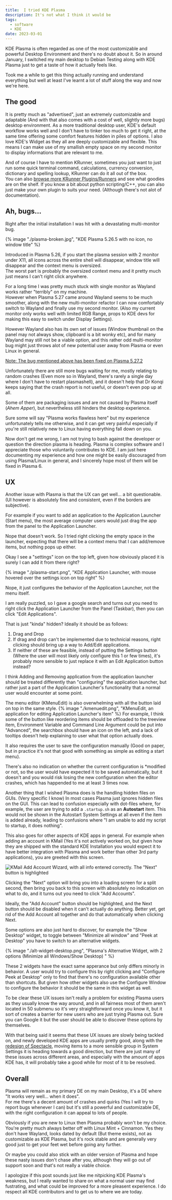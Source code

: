 ```yaml
---
title:  I tried KDE Plasma
description: It's not what I think it would be
tags:
  - software
  - KDE
date: 2023-03-01
---
```

KDE Plasma is often regarded as one of the most customizable and powerful Desktop Environment and there's no doubt about it.
So in around January, I switched my main desktop to Debian Testing along with KDE Plasma just to get a taste of how it actually feels like.  

Took me a while to get this thing actually running and understand everything but well at least I've learnt a lot of stuff along the way and now we're here.

## The good
It is pretty much as "advertised", just an extremely customizable and adaptable (And with that also comes with a cost of well, slightly more bugs) desktop environment.
As a more traditional desktop user, KDE's default workflow works well and I don't have to tinker too much to get it right, at the same time offering some comfort features hidden in piles of options. I also love KDE's Widget as they all are deeply customizable and flexible. This means I can make use of my smallish empty space on my second monitor to display informations that are relevant to me.

And of course I have to mention KRunner, sometimes you just want to just run some quick terminal command, calculations, currency conversion, dictionary and spelling lookup, KRunner can do it all out of the box.  
You can also [browse more KRunner Plugins/Runners](https://store.kde.org/browse?cat=628) and see what goodies are on the shelf.
If you know a bit about python scripting/C++, you can also just make your own plugin to suits your need. (Although there's not alot of documentation).

## Ah, bugs...
Right after the initial installation I was hit with a devastating multi-monitor bug.

{% image "./plasma-broken.jpg", "KDE Plasma 5.26.5 with no icon, no window title" %}

Introduced in Plasma 5.26, if you start the plasma session with 2 monitor under X11, all icons across the entire shell will disappear, window title will disappear and the context menu is oversized.  
The worst part is probably the oversized context menu and it pretty much just means I can't right click anywhere.

For a long time I was pretty much stuck with single monitor as Wayland works rather "terribly" on my machine.  
However when Plasma 5.27 came around Wayland seems to be much smoother, along with the new multi-monitor refactor I can now comfortably switch to Wayland and finally use my second monitor. (Also my current monitor only works well with limited RGB Range, props to KDE devs for making this easy to switch under Display Settings).

However Wayland also has its own set of issues (Window thumbnail on the panel may not always show, clipboard is a bit wonky etc), and for many Wayland may still not be a viable option, and this rather odd multi-monitor bug might just throws alot of new potential user away from Plasma or even Linux in general.

<ins>Note: The bug mentioned above has been fixed on Plasma 5.27.2</ins>

Unfortunately there are still more bugs waiting for me, mostly relating to random crashes (Even more so in Wayland, there's rarely a single day where I don't have to restart plasmashell), and it doesn't help that Dr Konqi keeps saying that the crash report is not useful, or doesn't even pop up at all.

Some of them are packaging issues and are not caused by Plasma itself (*Ahem Apper*), but nevertheless still hinders the desktop experience.

Sure some will say "Plasma works flawless here" but my experience unfortunately tells me otherwise, and it can get very painful especially if you're still relatively new to Linux having everything fall down on you.

Now don't get me wrong, I am not trying to bash against the developer or question the direction plasma is heading. Plasma is complex software and I appreciate those who voluntarily contributes to KDE.
I am just here documenting my experience and how one might be easily discouraged from using Plasma/Linux in general, and I sincerely hope most of them will be fixed in Plasma 6.

## UX
Another issue with Plasma is that the UX can get well... a bit questionable. (UI however is absolutely fine and consistent, even if the borders are subjective).

For example if you want to add an application to the Application Launcher (Start menu), the most average computer users would just drag the app from the panel to the Application Launcher.  

Nope that doesn't work. So I tried right clicking the empty space in the launcher, expecting that there will be a context menu that I can add/remove items, but nothing pops up either.

Okay I see a "settings" icon on the top left, given how obviously placed it is surely I can add it from there right?

{% image "./plasma-start.png", "KDE Application Launcher, with mouse hovered over the settings icon on top right" %}

Nope, it just configures the behavior of the Application Launcher, not the menu itself.

I am really puzzled, so I gave a google search and turns out you need to right click the Application Launcher from the Panel (Taskbar), then you can click "Edit Applications".

That is just "kinda" hidden? Ideally it should be as follows:
1. Drag and Drop
2. If drag and drop can't be implemented due to technicial reasons, right clicking should bring up a way to Add/Edit applications.
3. If neither of these are feasible, instead of putting the Settings button (Where the user will most likely only configure this 1 or few times), it's probably more sensible to just replace it with an Edit Application button instead?

I think Adding and Removing application from the application launcher should be treated differently than "configuring" the application launcher, but rather just a part of the Application Launcher's functionality that a normal user would encounter at some point.

The menu editor (KMenuEdit) is also overwhelming with all the button laid on top in the same style.
{% image "./kmenuedit.png", "KMenuEdit, an application for editing Application Launcher's item" %}
For example, I think some of the button like reordering items should be offloaded to the treeview item, Environment Variable and Command Line Argument could be put into "Advanced", the searchbox should have an icon on the left, and a lack of tooltips doesn't help explaining to user what that option actually does.

It also requires the user to save the configuration manually (Good on paper, but in practice it's not that good with something as simple as editing a start menu).

There's also no indication on whether the current configuration is *modified or not, so the user would have expected it to be saved automatically, but it doesn't and you would risk losing the new configuration when the editor crashes, which has happended to me at least 3 times now.

Another thing that I wished Plasma does is the handling hidden files on GUIs. (Very specific I know)
In most cases Plasma just ignores hidden files on the GUI. This can lead to confusion especially with dot-files where, for example, the user are trying to add a `.startup.sh` as an **Autostart** item. This would not be shown in the Autostart System Settings at all even if the item is added already, leading to confusions where "I am unable to add my script to startup, it does nothing".

This also goes for other aspects of KDE apps in general.
For example when adding an account in KMail <span class="sub">(Yes it's not actively worked on, but given how they are shipped with the standard KDE Installation you would expect it to have better integration with Plasma and work better than other 3rd party applications)</span>, you are greeted with this screen.

![KMail Add Account Wizard, with all info entered correctly. The "Next" button is highlighted](/img/2023-03-01/kmail.png)

Clicking the "Next" option will bring you into a loading screen for a split second, then bring you back to this screen with absolutely no indication on what to do, and it turns out you need to click "Add Accounts".

Ideally, the "Add Account" button should be highlighted, and the Next button should be disabled when it can't actually do anything. Better yet, get rid of the Add Account all together and do that automatically when clicking Next.

Some options are also just hard to discover, for example the "Show Desktop" widget, to toggle between "Minimize all window" and "Peek at Desktop" you have to switch to an alternative widgets.

{% image "./alt-widget-desktop.png", "Plasma's Alternative Widget, with 2 options (Minimize all Windows/Show Desktop) " %}

These 2 widgets have the exact same apperance but only differs minorly in behavior. A user would try to configure this by right clicking and "Configure Peek at Desktop" only to find that there's no configuration available other than shortcuts. But given how other widgets also use the Configure Window to configure the behavior it should be the same in this widget as well.

To be clear these UX issues isn't really a problem for existing Plasma users as they usually know the way around, and in all fairness most of them aren't located in 50 submenu so it's very straightforward once you know it, but it sort of creates a barrier for new users who are just trying Plasma out.
Sure you can Google it but the user should be able to discover these options by themselves.

With that being said it seems that these UX issues are slowly being tackled on, and newly developed KDE apps are usually pretty good, along with the [redesign of Spectacle](https://pointieststick.com/2022/12/09/this-week-in-kde-new-spectacle/), moving items to a more sensible group in System Settings it is heading towards a good direction, but there are just many of these issues across different areas, and especially with the amount of apps KDE has, it will probably take a good while for most of it to be resolved.

## Overall
Plasma will remain as my primary DE on my main Desktop, it's a DE where "It works very well... when it does".  
For me there's a decent amount of crashes and quirks <span class="sub">(Yes I will try to report bugs whenever I can)</span> but it's still a powerful and customizable DE, with the right configuration it can appeal to lots of people. 

Obviously if you are new to Linux then Plasma probably won't be my choice. You're pretty much always better off with Linux Mint + Cinnamon.
Yes they don't have Wayland, looks dated by default (But theme exists), not as customizable as KDE Plasma, but it's rock stable and are generally very good just to get your feet wet before going any further.

Or maybe you could also stick with an older version of Plasma and hope these nasty issues don't chase after you, although they will go out of support soon and that's not really a viable choice.

I apologize if this post sounds just like me nitpicking KDE Plasma's weakness, but I really wanted to share on what a normal user may find fustrating, and what could be improved for a more pleasent experience. I do respect all KDE contributors and to get us to where we are today.